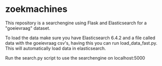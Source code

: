 # zoekmachines

This repository is a searchengine using Flask and Elasticsearch for a "goeievraag" dataset. 

To load the data make sure you have Elasticsearch 6.4.2 and a file called data with the goeievraag csv's, having this you can run load_data_fast.py. This will automatically load data in elasticsearch.

Run the search.py script to use the searchengine on localhost:5000
